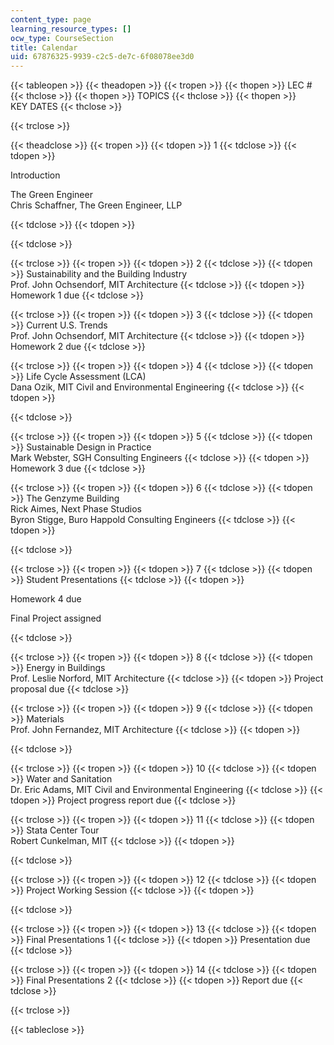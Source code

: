 ```yaml
---
content_type: page
learning_resource_types: []
ocw_type: CourseSection
title: Calendar
uid: 67876325-9939-c2c5-de7c-6f08078ee3d0
---
```


{{< tableopen >}}
{{< theadopen >}}
{{< tropen >}}
{{< thopen >}}
LEC #
{{< thclose >}}
{{< thopen >}}
TOPICS
{{< thclose >}}
{{< thopen >}}
KEY DATES
{{< thclose >}}

{{< trclose >}}

{{< theadclose >}}
{{< tropen >}}
{{< tdopen >}}
1
{{< tdclose >}}
{{< tdopen >}}


Introduction

The Green Engineer  
Chris Schaffner, The Green Engineer, LLP


{{< tdclose >}}
{{< tdopen >}}

{{< tdclose >}}

{{< trclose >}}
{{< tropen >}}
{{< tdopen >}}
2
{{< tdclose >}}
{{< tdopen >}}
Sustainability and the Building Industry  
Prof. John Ochsendorf, MIT Architecture
{{< tdclose >}}
{{< tdopen >}}
Homework 1 due
{{< tdclose >}}

{{< trclose >}}
{{< tropen >}}
{{< tdopen >}}
3
{{< tdclose >}}
{{< tdopen >}}
Current U.S. Trends  
Prof. John Ochsendorf, MIT Architecture
{{< tdclose >}}
{{< tdopen >}}
Homework 2 due
{{< tdclose >}}

{{< trclose >}}
{{< tropen >}}
{{< tdopen >}}
4
{{< tdclose >}}
{{< tdopen >}}
Life Cycle Assessment (LCA)  
Dana Ozik, MIT Civil and Environmental Engineering
{{< tdclose >}}
{{< tdopen >}}

{{< tdclose >}}

{{< trclose >}}
{{< tropen >}}
{{< tdopen >}}
5
{{< tdclose >}}
{{< tdopen >}}
Sustainable Design in Practice  
Mark Webster, SGH Consulting Engineers
{{< tdclose >}}
{{< tdopen >}}
Homework 3 due
{{< tdclose >}}

{{< trclose >}}
{{< tropen >}}
{{< tdopen >}}
6
{{< tdclose >}}
{{< tdopen >}}
The Genzyme Building  
Rick Aimes, Next Phase Studios  
Byron Stigge, Buro Happold Consulting Engineers
{{< tdclose >}}
{{< tdopen >}}

{{< tdclose >}}

{{< trclose >}}
{{< tropen >}}
{{< tdopen >}}
7
{{< tdclose >}}
{{< tdopen >}}
Student Presentations
{{< tdclose >}}
{{< tdopen >}}


Homework 4 due

Final Project assigned


{{< tdclose >}}

{{< trclose >}}
{{< tropen >}}
{{< tdopen >}}
8
{{< tdclose >}}
{{< tdopen >}}
Energy in Buildings  
Prof. Leslie Norford, MIT Architecture
{{< tdclose >}}
{{< tdopen >}}
Project proposal due
{{< tdclose >}}

{{< trclose >}}
{{< tropen >}}
{{< tdopen >}}
9
{{< tdclose >}}
{{< tdopen >}}
Materials  
Prof. John Fernandez, MIT Architecture
{{< tdclose >}}
{{< tdopen >}}

{{< tdclose >}}

{{< trclose >}}
{{< tropen >}}
{{< tdopen >}}
10
{{< tdclose >}}
{{< tdopen >}}
Water and Sanitation  
Dr. Eric Adams, MIT Civil and Environmental Engineering
{{< tdclose >}}
{{< tdopen >}}
Project progress report due
{{< tdclose >}}

{{< trclose >}}
{{< tropen >}}
{{< tdopen >}}
11
{{< tdclose >}}
{{< tdopen >}}
Stata Center Tour  
Robert Cunkelman, MIT
{{< tdclose >}}
{{< tdopen >}}

{{< tdclose >}}

{{< trclose >}}
{{< tropen >}}
{{< tdopen >}}
12
{{< tdclose >}}
{{< tdopen >}}
Project Working Session
{{< tdclose >}}
{{< tdopen >}}

{{< tdclose >}}

{{< trclose >}}
{{< tropen >}}
{{< tdopen >}}
13
{{< tdclose >}}
{{< tdopen >}}
Final Presentations 1
{{< tdclose >}}
{{< tdopen >}}
Presentation due
{{< tdclose >}}

{{< trclose >}}
{{< tropen >}}
{{< tdopen >}}
14
{{< tdclose >}}
{{< tdopen >}}
Final Presentations 2
{{< tdclose >}}
{{< tdopen >}}
Report due
{{< tdclose >}}

{{< trclose >}}

{{< tableclose >}}